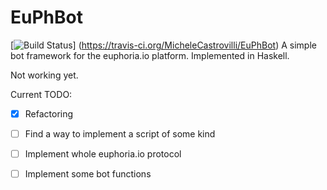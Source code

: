 EuPhBot
=========

[![Build Status](https://travis-ci.org/MicheleCastrovilli/EuPhBot.svg)] (https://travis-ci.org/MicheleCastrovilli/EuPhBot)
A simple bot framework for the euphoria.io platform.
Implemented in Haskell.

Not working yet. 

Current TODO:
  * [x] Refactoring
  * [ ] Find a way to implement a script of some kind
  * [ ] Implement whole euphoria.io protocol
  * [ ] Implement some bot functions

